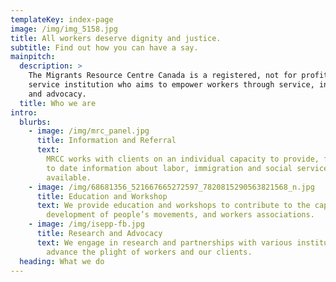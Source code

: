 ```yaml
---
templateKey: index-page
image: /img/img_5158.jpg
title: All workers deserve dignity and justice.
subtitle: Find out how you can have a say.
mainpitch:
  description: >
    The Migrants Resource Centre Canada is a registered, not for profit, migrant
    service institution who aims to empower workers through service, information
    and advocacy.
  title: Who we are
intro:
  blurbs:
    - image: /img/mrc_panel.jpg
      title: Information and Referral
      text:
        MRCC works with clients on an individual capacity to provide, free, up
        to date information about labor, immigration and social services
        available.
    - image: /img/68681356_521667665272597_7820815290563821568_n.jpg
      title: Education and Workshop
      text: We provide education and workshops to contribute to the capacity
        development of people’s movements, and workers associations.
    - image: /img/isepp-fb.jpg
      title: Research and Advocacy
      text: We engage in research and partnerships with various institutions to
        advance the plight of workers and our clients.
  heading: What we do
---
```

